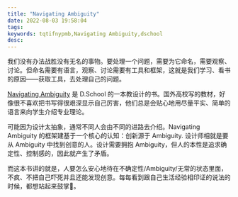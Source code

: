 ```yaml
---
title: "Navigating Ambiguity"
date: 2022-08-03 19:58:04
tags:
keywords: tqtifnypmb,Navigating Ambiguity,dschool
desc:
---
```


我们没有办法战胜没有无名的事物。要处理一个问题，需要为它命名，需要观察、讨论。但命名需要有语言，观察、讨论需要有工具和框架，这就是我们学习、看书的原因——获取工具，去处理自己的问题。

[Navigating Ambiguity](https://dschool.stanford.edu/book-collections/navigating-ambiguity) 是 D.School 的一本教设计的书。国外高校写的教材，好像很不喜欢把书写得很艰深显示自己厉害，他们总是会贴心地用尽量平实、简单的语言来向学生介绍专业理论。

可能因为设计太抽象，通常不同人会由不同的进路去介绍。Navigating Ambiguity 的框架建基于一个核心的认知：创新源于 Ambiguity. 设计师相就是要从 Ambiguity 中找到创意的人。设计需要拥抱 Ambiguity，但人的本性是追求确定性、控制感的，因此就产生了矛盾。

而这本书讲的就是，人要怎么安心地待在不确定性/Ambiguity/无常的状态里面，不疯、不把自己吓死并且还能发现创意。每每看到跟自己生活经验相印证的说法的时候，都想站起来鼓掌👏。